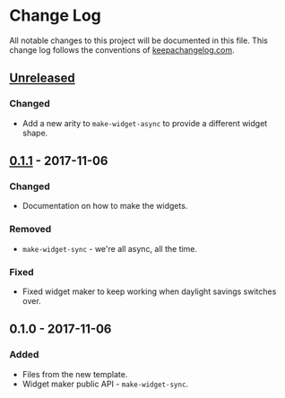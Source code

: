 # Change Log
All notable changes to this project will be documented in this file. This change log follows the conventions of [keepachangelog.com](http://keepachangelog.com/).

## [Unreleased]
### Changed
- Add a new arity to `make-widget-async` to provide a different widget shape.

## [0.1.1] - 2017-11-06
### Changed
- Documentation on how to make the widgets.

### Removed
- `make-widget-sync` - we're all async, all the time.

### Fixed
- Fixed widget maker to keep working when daylight savings switches over.

## 0.1.0 - 2017-11-06
### Added
- Files from the new template.
- Widget maker public API - `make-widget-sync`.

[Unreleased]: https://github.com/your-name/label-printer/compare/0.1.1...HEAD
[0.1.1]: https://github.com/your-name/label-printer/compare/0.1.0...0.1.1
